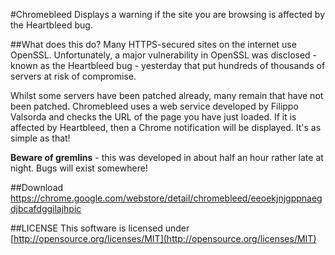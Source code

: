 #Chromebleed
Displays a warning if the site you are browsing is affected by the Heartbleed bug.  

##What does this do?
Many HTTPS-secured sites on the internet use OpenSSL. Unfortunately, a major vulnerability in OpenSSL was disclosed - known as the Heartbleed bug - yesterday that put hundreds of thousands of servers at risk of compromise.  

Whilst some servers have been patched already, many remain that have not been patched. Chromebleed uses a web service developed by Filippo Valsorda and checks the URL of the page you have just loaded. If it is affected by Heartbleed, then a Chrome notification will be displayed. It's as simple as that!  

**Beware of gremlins** - this was developed in about half an hour rather late at night. Bugs will exist somewhere!  

##Download  
https://chrome.google.com/webstore/detail/chromebleed/eeoekjnjgppnaegdjbcafdggilajhpic

##LICENSE
This software is licensed under [http://opensource.org/licenses/MIT](http://opensource.org/licenses/MIT)
